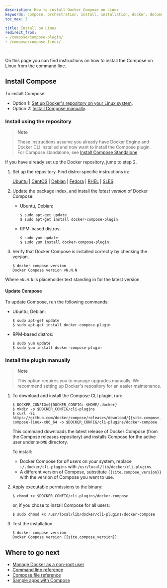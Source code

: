 ```yaml
---
description: How to install Docker Compose on Linux
keywords: compose, orchestration, install, installation, docker, documentation
toc_max: 3

title: Install on Linux
redirect_from:
- /compose/compose-plugin/
- /compose/compose-linux/

---
```


On this page you can find instructions on how to install the Compose on Linux from the command line.

## Install Compose

To install Compose:
* Option 1: [Set up Docker's repository on your Linux system](#install-using-the-repository).
* Option 2: [Install Compose manually](#install-the-plugin-manually).

### Install using the repository

> **Note**
>
> These instructions assume you already have Docker Engine and Docker CLI installed and now want to install the Compose plugin.  
For Compose standalone, see [Install Compose Standalone](other.md#install-compose-standalone).

If you have already set up the Docker repository, jump to step 2.

1. Set up the repository. Find distro-specific instructions in:

    [Ubuntu](../../engine/install/ubuntu.md/#set-up-the-repository) |
    [CentOS](../../engine/install/centos.md/#set-up-the-repository) |
    [Debian](../../engine/install/debian.md/#set-up-the-repository) |
    [Fedora](../../engine/install/fedora.md/#set-up-the-repository) |
    [RHEL](../../engine/install/rhel.md/#set-up-the-repository) |
    [SLES](../../engine/install/sles.md/#set-up-the-repository).

2. Update the package index, and install the _latest version_ of Docker Compose:

    * Ubuntu, Debian:

        ```console
        $ sudo apt-get update
        $ sudo apt-get install docker-compose-plugin
        ```
    * RPM-based distros:

        ```console
        $ sudo yum update
        $ sudo yum install docker-compose-plugin
        ```

3.  Verify that Docker Compose is installed correctly by checking the version.

    ```console
    $ docker compose version
    Docker Compose version vN.N.N
    ```

Where `vN.N.N` is placeholder text standing in for the latest version.

#### Update Compose

To update Compose, run the following commands:

* Ubuntu, Debian:

    ```console
    $ sudo apt-get update
    $ sudo apt-get install docker-compose-plugin
    ```
* RPM-based distros:

    ```console
    $ sudo yum update
    $ sudo yum install docker-compose-plugin
    ```

### Install the plugin manually

> **Note**
>
> This option requires you to manage upgrades manually. We recommend setting up Docker's repository for an easier maintenance.

1.  To download and install the Compose CLI plugin, run:

    ```console
    $ DOCKER_CONFIG=${DOCKER_CONFIG:-$HOME/.docker}
    $ mkdir -p $DOCKER_CONFIG/cli-plugins
    $ curl -SL https://github.com/docker/compose/releases/download/{{site.compose_version}}/docker-compose-linux-x86_64 -o $DOCKER_CONFIG/cli-plugins/docker-compose
    ```

    This command downloads the latest release of Docker Compose (from the Compose releases repository) and installs Compose for the active user under `$HOME` directory.

    To install:
    * Docker Compose for _all users_ on your system, replace `~/.docker/cli-plugins` with `/usr/local/lib/docker/cli-plugins`.
    * A different version of Compose, substitute `{{site.compose_version}}` with the version of Compose you want to use.  


2. Apply executable permissions to the binary:

    ```console
    $ chmod +x $DOCKER_CONFIG/cli-plugins/docker-compose
    ```
    or, if you chose to install Compose for all users:

    ```console
    $ sudo chmod +x /usr/local/lib/docker/cli-plugins/docker-compose
    ```

3. Test the installation.

    ```console
    $ docker compose version
    Docker Compose version {{site.compose_version}}
    ```

## Where to go next

- [Manage Docker as a non-root user](../../engine/install/linux-postinstall.md)
- [Command line reference](../../reference/index.md)
- [Compose file reference](../compose-file/index.md)
- [Sample apps with Compose](../samples-for-compose.md)
